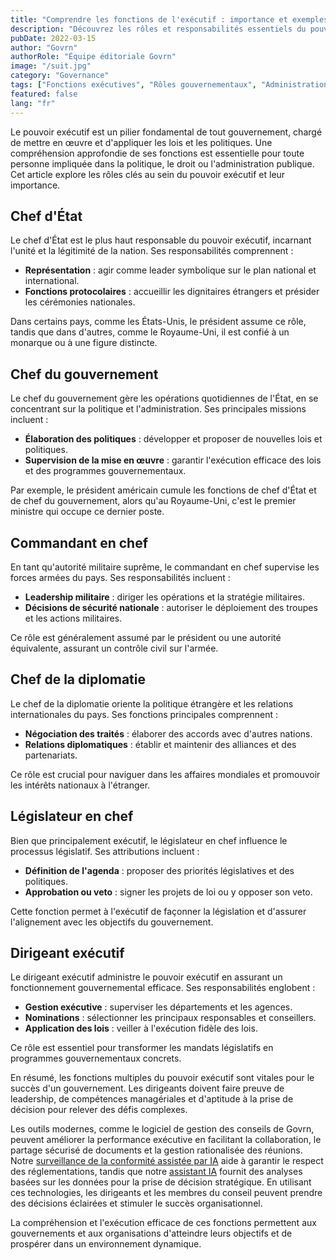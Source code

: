 ```yaml
---
title: "Comprendre les fonctions de l'exécutif : importance et exemples"
description: "Découvrez les rôles et responsabilités essentiels du pouvoir exécutif, notamment le chef d'État, le chef du gouvernement, le commandant en chef, le chef de la diplomatie, le législateur en chef et le dirigeant exécutif."
pubDate: 2022-03-15
author: "Govrn"
authorRole: "Équipe éditoriale Govrn"
image: "/suit.jpg"
category: "Governance"
tags: ["Fonctions exécutives", "Rôles gouvernementaux", "Administration publique"]
featured: false
lang: "fr"
---
```


Le pouvoir exécutif est un pilier fondamental de tout gouvernement, chargé de mettre en œuvre et d'appliquer les lois et les politiques. Une compréhension approfondie de ses fonctions est essentielle pour toute personne impliquée dans la politique, le droit ou l'administration publique. Cet article explore les rôles clés au sein du pouvoir exécutif et leur importance.

## Chef d'État

Le chef d'État est le plus haut responsable du pouvoir exécutif, incarnant l'unité et la légitimité de la nation. Ses responsabilités comprennent :

- **Représentation** : agir comme leader symbolique sur le plan national et international.
- **Fonctions protocolaires** : accueillir les dignitaires étrangers et présider les cérémonies nationales.

Dans certains pays, comme les États-Unis, le président assume ce rôle, tandis que dans d'autres, comme le Royaume-Uni, il est confié à un monarque ou à une figure distincte.

## Chef du gouvernement

Le chef du gouvernement gère les opérations quotidiennes de l'État, en se concentrant sur la politique et l'administration. Ses principales missions incluent :

- **Élaboration des politiques** : développer et proposer de nouvelles lois et politiques.
- **Supervision de la mise en œuvre** : garantir l'exécution efficace des lois et des programmes gouvernementaux.

Par exemple, le président américain cumule les fonctions de chef d'État et de chef du gouvernement, alors qu'au Royaume-Uni, c'est le premier ministre qui occupe ce dernier poste.

## Commandant en chef

En tant qu'autorité militaire suprême, le commandant en chef supervise les forces armées du pays. Ses responsabilités incluent :

- **Leadership militaire** : diriger les opérations et la stratégie militaires.
- **Décisions de sécurité nationale** : autoriser le déploiement des troupes et les actions militaires.

Ce rôle est généralement assumé par le président ou une autorité équivalente, assurant un contrôle civil sur l'armée.

## Chef de la diplomatie

Le chef de la diplomatie oriente la politique étrangère et les relations internationales du pays. Ses fonctions principales comprennent :

- **Négociation des traités** : élaborer des accords avec d'autres nations.
- **Relations diplomatiques** : établir et maintenir des alliances et des partenariats.

Ce rôle est crucial pour naviguer dans les affaires mondiales et promouvoir les intérêts nationaux à l'étranger.

## Législateur en chef

Bien que principalement exécutif, le législateur en chef influence le processus législatif. Ses attributions incluent :

- **Définition de l'agenda** : proposer des priorités législatives et des politiques.
- **Approbation ou veto** : signer les projets de loi ou y opposer son veto.

Cette fonction permet à l'exécutif de façonner la législation et d'assurer l'alignement avec les objectifs du gouvernement.

## Dirigeant exécutif

Le dirigeant exécutif administre le pouvoir exécutif en assurant un fonctionnement gouvernemental efficace. Ses responsabilités englobent :

- **Gestion exécutive** : superviser les départements et les agences.
- **Nominations** : sélectionner les principaux responsables et conseillers.
- **Application des lois** : veiller à l'exécution fidèle des lois.

Ce rôle est essentiel pour transformer les mandats législatifs en programmes gouvernementaux concrets.

En résumé, les fonctions multiples du pouvoir exécutif sont vitales pour le succès d'un gouvernement. Les dirigeants doivent faire preuve de leadership, de compétences managériales et d'aptitude à la prise de décision pour relever des défis complexes.

Les outils modernes, comme le logiciel de gestion des conseils de Govrn, peuvent améliorer la performance exécutive en facilitant la collaboration, le partage sécurisé de documents et la gestion rationalisée des réunions. Notre [surveillance de la conformité assistée par IA](/features/ai-board-compliance-monitoring) aide à garantir le respect des réglementations, tandis que notre [assistant IA](/features/ai-assistant) fournit des analyses basées sur les données pour la prise de décision stratégique. En utilisant ces technologies, les dirigeants et les membres du conseil peuvent prendre des décisions éclairées et stimuler le succès organisationnel.

La compréhension et l'exécution efficace de ces fonctions permettent aux gouvernements et aux organisations d'atteindre leurs objectifs et de prospérer dans un environnement dynamique.
